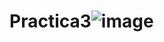 # Practica3![image](https://github.com/Maximiliano050105/Practica3/assets/151798870/e6dc1c65-c324-4640-8acb-b429bd37cae0)
